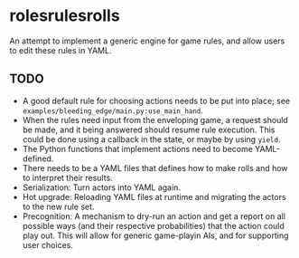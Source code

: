 rolesrulesrolls
===============

An attempt to implement a generic engine for game rules, and allow users
to edit these rules in YAML.


TODO
----

* A good default rule for choosing actions needs to be put into place;
  see `examples/bleeding_edge/main.py:use_main_hand`.
* When the rules need input from the enveloping game, a request should
  be made, and it being answered should resume rule execution. This
  could be done using a callback in the state, or maybe by using
  `yield`.
* The Python functions that implement actions need to become
  YAML-defined.
* There needs to be a YAML files that defines how to make rolls and how
  to interpret their results.
* Serialization: Turn actors into YAML again.
* Hot upgrade: Reloading YAML files at runtime and migrating the actors
  to the new rule set.
* Precognition: A mechanism to dry-run an action and get a report on all
  possible ways (and their respective probabilities) that the action
  could play out. This will allow for generic game-playin AIs, and for
  supporting user choices.
